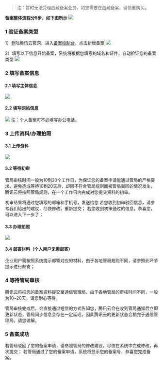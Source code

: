 
>注：暂时无法受理西藏备案业务，如您需要在西藏备案，请慎重购买。

**备案整体流程分5步，如下图所示**
![](//mccdn.qcloud.com/static/img/339a8875658cef28a020ea8cbcb5a47d/image.png)


### 1 验证备案类型

1）登陆腾讯云官网，进入[备案控制台](http://console.qcloud.com/beian)，点击新增备案
![](//mccdn.qcloud.com/static/img/ad60b1e1e658578cf95c0c8a5bea72c1/image.png)


2）填写以下信息开始备案，系统将根据您填写的域名和证件，自动验证您的备案类型
![](//mccdn.qcloud.com/static/img/3286d3240620fe42b83266753ab0d8ab/image.png)


### 2 填写备案信息

#### 2.1 填写主体信息
![](//mccdn.qcloud.com/static/img/4ce34f71f1264022f684db5902aeb4cd/image.png)

#### 2.2 填写网站信息
![](//mccdn.qcloud.com/static/img/5a618ee3dd2c02ef6c7aad1066c74459/image.png)
注：个人备案可不必填写办公电话。

### 3 上传资料/办理拍照

#### 3.1 上传资料
![](//mccdn.qcloud.com/static/img/bc9daccde76f782c0fa79a94b23e9a62/image.png)

#### 3.2 等待初审
管局审核时间一般为10到20个工作日，为保证您的备案申请能通过管局的严格要求，避免造成等待10到20天后，却因不符合管局规则而被管局驳回的情况发生，腾讯云将按照管局规则，在一个工作日内完成对您提交资料的初审。

初审结果将通过您填写的邮箱和手机号，发送给您
若您收到初审驳回信息，请参考我们给出的建议，尽快修改，重新提交；
若您收到初审通过的信息，恭喜您，可以进入下一步了；

#### 3.3 办理拍照
![](//mccdn.qcloud.com/static/img/3a4dca07587dbee16733b88173187176/image.png)

#### 3.4 邮寄材料（个人用户无需邮寄）

企业用户需按照系统提示邮寄对应的材料，由于各地管局规则不同，请参照此环节提示进行邮寄；

### 4 等待管局审核

腾讯云将把您的备案资料提交至通信管理局，由于各地管局的审核时间不同，一般为10~20天，请您耐心等待。

管局审核完成后，会直接通过短信的方式告知您，腾讯云会在收到管局通知后立即更新状态，管局同步信息会存在一定延迟，因此腾讯云的更新状态会稍完于通信管理局，请您谅解。



### 5 备案成功
若管局驳回了您的备案申请，请参照管局的修改建议，尽快在系统中完成修改，再次提交；
若管局通过了您的备案申请，系统将显示您的备案号，恭喜您完成备案。

